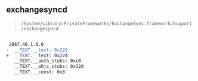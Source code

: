 ## exchangesyncd

> `/System/Library/PrivateFrameworks/ExchangeSync.framework/Support/exchangesyncd`

```diff

 2067.40.1.0.0
-  __TEXT.__text: 0x220
+  __TEXT.__text: 0x224
   __TEXT.__auth_stubs: 0xe0
   __TEXT.__objc_stubs: 0x120
   __TEXT.__const: 0x8

```
